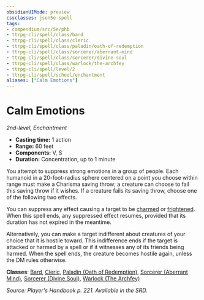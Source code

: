 ```yaml
---
obsidianUIMode: preview
cssclasses: json5e-spell
tags:
- compendium/src/5e/phb
- ttrpg-cli/spell/class/bard
- ttrpg-cli/spell/class/cleric
- ttrpg-cli/spell/class/paladin/oath-of-redemption
- ttrpg-cli/spell/class/sorcerer/aberrant-mind
- ttrpg-cli/spell/class/sorcerer/divine-soul
- ttrpg-cli/spell/class/warlock/the-archfey
- ttrpg-cli/spell/level/2
- ttrpg-cli/spell/school/enchantment
aliases: ["Calm Emotions"]
---
```

# Calm Emotions
*2nd-level, Enchantment*  

- **Casting time:** 1 action
- **Range:** 60 feet
- **Components:** V, S
- **Duration:** Concentration, up to 1 minute

You attempt to suppress strong emotions in a group of people. Each humanoid in a 20-foot-radius sphere centered on a point you choose within range must make a Charisma saving throw; a creature can choose to fail this saving throw if it wishes. If a creature fails its saving throw, choose one of the following two effects.

You can suppress any effect causing a target to be [charmed](/compendium/rules/conditions.md#charmed) or [frightened](/compendium/rules/conditions.md#frightened). When this spell ends, any suppressed effect resumes, provided that its duration has not expired in the meantime.

Alternatively, you can make a target indifferent about creatures of your choice that it is hostile toward. This indifference ends if the target is attacked or harmed by a spell or if it witnesses any of its friends being harmed. When the spell ends, the creature becomes hostile again, unless the DM rules otherwise.

**Classes**: [Bard](compendium/classes/bard.md), [Cleric](compendium/classes/cleric.md), [Paladin (Oath of Redemption)](compendium/classes/paladin-oath-of-redemption-xge.md), [Sorcerer (Aberrant Mind)](compendium/classes/sorcerer-aberrant-mind-tce.md), [Sorcerer (Divine Soul)](compendium/classes/sorcerer-divine-soul-xge.md), [Warlock (The Archfey)](compendium/classes/warlock-the-archfey.md)

*Source: Player's Handbook p. 221. Available in the SRD.*